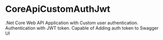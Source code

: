 # CoreApiCustomAuthJwt
.Net Core Web API Application with Custom user authentication. Authentication with JWT token. Capable of Adding auth token to Swagger UI 
